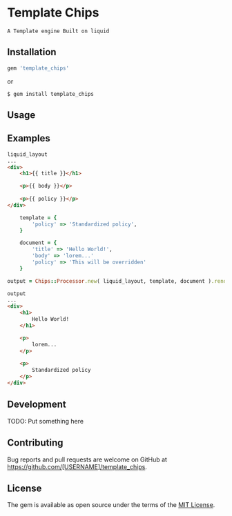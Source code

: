 # Template Chips
    A Template engine Built on liquid
    


## Installation

```ruby
gem 'template_chips'
```

or

```
$ gem install template_chips
```

## Usage

## Examples

```html
liquid_layout
...
<div>
    <h1>{{ title }}</h1>

    <p>{{ body }}</p>
    
    <p>{{ policy }}</p>
</div>
```
```ruby
    template = {
        'policy' => 'Standardized policy',
    }

    document = {
        'title' => 'Hello World!',
        'body' => 'lorem...'
        'policy' => 'This will be overridden'
    }
```


```ruby
output = Chips::Processor.new( liquid_layout, template, document ).render()
```

```html
output
...
<div>
    <h1>
        Hello World!
    </h1>

    <p>
        lorem...   
    </p>
    
    <p>
        Standardized policy  
    </p>
</div>
```

## Development

TODO: Put something here
<!-- After checking out the repo, run `bin/setup` to install dependencies. Then, run `rake spec` to run the tests. You can also run `bin/console` for an interactive prompt that will allow you to experiment.

To install this gem onto your local machine, run `bundle exec rake install`. To release a new version, update the version number in `version.rb`, and then run `bundle exec rake release`, which will create a git tag for the version, push git commits and tags, and push the `.gem` file to [rubygems.org](https://rubygems.org). -->

## Contributing

Bug reports and pull requests are welcome on GitHub at https://github.com/[USERNAME]/template_chips.

## License

The gem is available as open source under the terms of the [MIT License](https://opensource.org/licenses/MIT).
